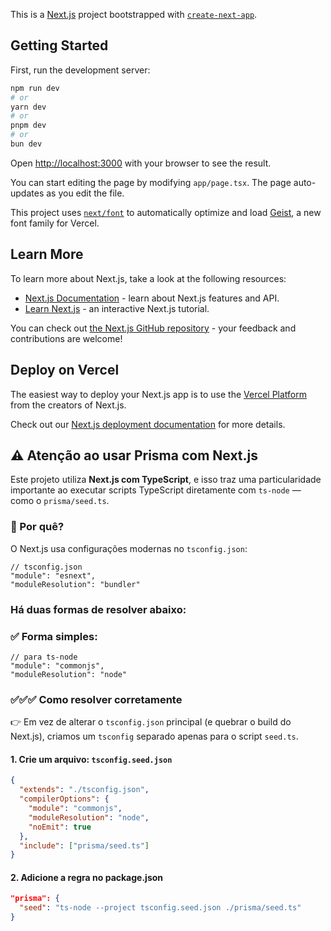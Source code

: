 This is a [Next.js](https://nextjs.org) project bootstrapped with [`create-next-app`](https://nextjs.org/docs/app/api-reference/cli/create-next-app).

## Getting Started

First, run the development server:

```bash
npm run dev
# or
yarn dev
# or
pnpm dev
# or
bun dev
```

Open [http://localhost:3000](http://localhost:3000) with your browser to see the result.

You can start editing the page by modifying `app/page.tsx`. The page auto-updates as you edit the file.

This project uses [`next/font`](https://nextjs.org/docs/app/building-your-application/optimizing/fonts) to automatically optimize and load [Geist](https://vercel.com/font), a new font family for Vercel.

## Learn More

To learn more about Next.js, take a look at the following resources:

- [Next.js Documentation](https://nextjs.org/docs) - learn about Next.js features and API.
- [Learn Next.js](https://nextjs.org/learn) - an interactive Next.js tutorial.

You can check out [the Next.js GitHub repository](https://github.com/vercel/next.js) - your feedback and contributions are welcome!

## Deploy on Vercel

The easiest way to deploy your Next.js app is to use the [Vercel Platform](https://vercel.com/new?utm_medium=default-template&filter=next.js&utm_source=create-next-app&utm_campaign=create-next-app-readme) from the creators of Next.js.

Check out our [Next.js deployment documentation](https://nextjs.org/docs/app/building-your-application/deploying) for more details.

## ⚠️ Atenção ao usar Prisma com Next.js

Este projeto utiliza **Next.js com TypeScript**, e isso traz uma particularidade importante ao executar scripts TypeScript diretamente com `ts-node` — como o `prisma/seed.ts`.

### 🧠 Por quê?

O Next.js usa configurações modernas no `tsconfig.json`:

```jsonc
// tsconfig.json
"module": "esnext",
"moduleResolution": "bundler"
```

### Há duas formas de resolver abaixo:

### ✅ Forma simples:

```jsonc
// para ts-node
"module": "commonjs",
"moduleResolution": "node"
```

### ✅✅✅ Como resolver corretamente

👉 Em vez de alterar o `tsconfig.json` principal (e quebrar o build do Next.js), criamos um `tsconfig` separado apenas para o script `seed.ts`.

#### 1. Crie um arquivo: `tsconfig.seed.json`

```json
{
  "extends": "./tsconfig.json",
  "compilerOptions": {
    "module": "commonjs",
    "moduleResolution": "node",
    "noEmit": true
  },
  "include": ["prisma/seed.ts"]
}
```

#### 2. Adicione a regra no package.json

```json
"prisma": {
  "seed": "ts-node --project tsconfig.seed.json ./prisma/seed.ts"
}
```
